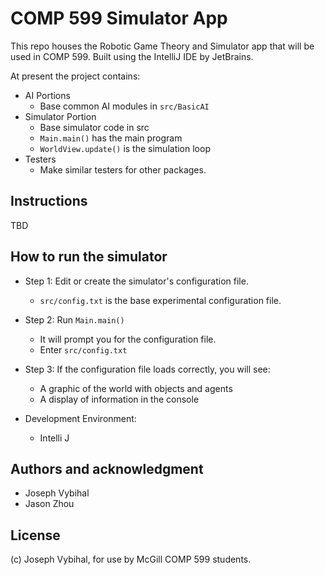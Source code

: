 # COMP 599 Simulator App

This repo houses the Robotic Game Theory and Simulator app that will be used in COMP 599. Built using the IntelliJ IDE by JetBrains.

At present the project contains:

* AI Portions
  * Base common AI modules in <code>src/BasicAI</code>
* Simulator Portion
  * Base simulator code in src
  * <code>Main.main()</code> has the main program
  * <code>WorldView.update()</code> is the simulation loop
* Testers
  * Make similar testers for other packages.

## Instructions

TBD

## How to run the simulator

* Step 1: Edit or create the simulator's configuration file.
  * <code>src/config.txt</code> is the base experimental configuration file.
* Step 2: Run <code>Main.main()</code>
  * It will prompt you for the configuration file.
  * Enter <code>src/config.txt</code>
* Step 3: If the configuration file loads correctly, you will see:
  * A graphic of the world with objects and agents
  * A display of information in the console

* Development Environment:
  * Intelli J

## Authors and acknowledgment

* Joseph Vybihal
* Jason Zhou

## License

(c) Joseph Vybihal, for use by McGill COMP 599 students.

